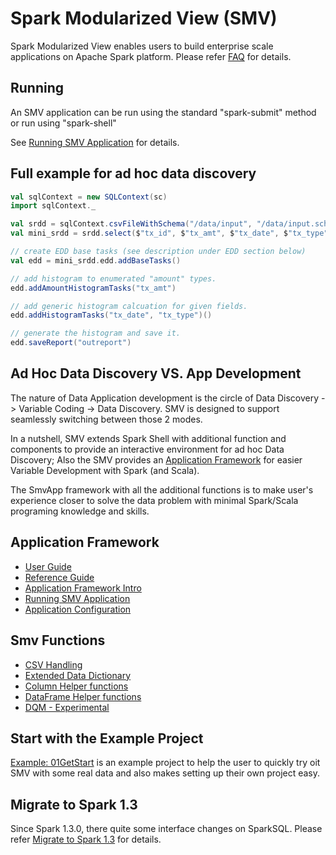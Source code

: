 # Spark Modularized View (SMV)
Spark Modularized View enables users to build enterprise scale applications on Apache Spark platform.
Please refer [FAQ](docs/FAQ.md) for details.


## Running

An SMV application can be run using the standard "spark-submit" method or run using "spark-shell"

See [Running SMV Application](docs/runSmvApp.md) for details.

## Full example for ad hoc data discovery

```scala
val sqlContext = new SQLContext(sc)
import sqlContext._

val srdd = sqlContext.csvFileWithSchema("/data/input", "/data/input.schema")
val mini_srdd = srdd.select($"tx_id", $"tx_amt", $"tx_date", $"tx_type")

// create EDD base tasks (see description under EDD section below)
val edd = mini_srdd.edd.addBaseTasks()

// add histogram to enumerated "amount" types.
edd.addAmountHistogramTasks("tx_amt")

// add generic histogram calcuation for given fields.
edd.addHistogramTasks("tx_date", "tx_type")()

// generate the histogram and save it.
edd.saveReport("outreport")
```

## Ad Hoc Data Discovery VS. App Development 
The nature of Data Application development is the circle of Data Discovery -> Variable Coding -> Data Discovery. 
SMV is designed to support seamlessly switching between those 2 modes. 

In a nutshell, SMV extends Spark Shell with additional function and components to provide an interactive environment 
for ad hoc Data Discovery; Also the SMV provides an [Application Framework](docs/appFramework.md) for easier Variable 
Development with Spark (and Scala).

The SmvApp framework with all the additional functions is to make user's experience closer to solve the data problem 
with minimal Spark/Scala programing knowledge and skills. 

## Application Framework
* [User Guide](docs/user/0_user_toc.md)
* [Reference Guide](docs/ref/0_ref_toc.md)
* [Application Framework Intro](docs/appFramework.md)
* [Running SMV Application](docs/runSmvApp.md)
* [Application Configuration](docs/appConfig.md)

## Smv Functions
* [CSV Handling](docs/csvHandling.md)
* [Extended Data Dictionary](docs/Edd.md)
* [Column Helper functions](docs/ColumnFunctions.md)
* [DataFrame Helper functions](docs/DF_Functions.md)
* [DQM - Experimental](docs/Dqm.md)

## Start with the Example Project
[Example: 01GetStart](docs/examples/01GetStart) is an example project to help the 
user to quickly try oit SMV with some real data and also makes setting up their own project 
easy. 

## Migrate to Spark 1.3
Since Spark 1.3.0, there quite some interface changes on SparkSQL. Please refer 
[Migrate to Spark 1.3](docs/MigrateTo1.3.md) for details.


